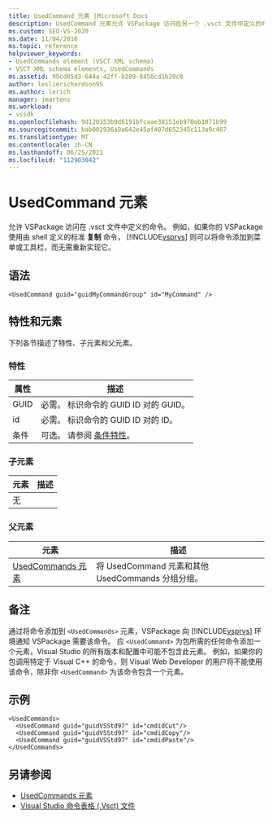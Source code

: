 ```yaml
---
title: UsedCommand 元素 |Microsoft Docs
description: UsedCommand 元素允许 VSPackage 访问在另一个 .vsct 文件中定义的命令。
ms.custom: SEO-VS-2020
ms.date: 11/04/2016
ms.topic: reference
helpviewer_keywords:
- UsedCommands element (VSCT XML schema)
- VSCT XML schema elements, UsedCommands
ms.assetid: 99cd05d3-644a-42ff-b289-8458cd1b20c0
author: leslierichardson95
ms.author: lerich
manager: jmartens
ms.workload:
- vssdk
ms.openlocfilehash: 9d120353b9d6191bfcaae38151eb970ab1071b99
ms.sourcegitcommit: bab002936a9a642e45af407d652345c113a9c467
ms.translationtype: MT
ms.contentlocale: zh-CN
ms.lasthandoff: 06/25/2021
ms.locfileid: "112903042"
---
```

# <a name="usedcommand-element"></a>UsedCommand 元素
允许 VSPackage 访问在 .vsct 文件中定义的命令。 例如，如果你的 VSPackage 使用由 shell 定义的标准 **复制** 命令， [!INCLUDE[vsprvs](../code-quality/includes/vsprvs_md.md)] 则可以将命令添加到菜单或工具栏，而无需重新实现它。

## <a name="syntax"></a>语法

```
<UsedCommand guid="guidMyCommandGroup" id="MyCommand" />
```

## <a name="attributes-and-elements"></a>特性和元素
 下列各节描述了特性、子元素和父元素。

### <a name="attributes"></a>特性

|属性|描述|
|---------------|-----------------|
|GUID|必需。 标识命令的 GUID ID 对的 GUID。|
|id|必需。 标识命令的 GUID ID 对的 ID。|
|条件|可选。 请参阅 [条件特性](../extensibility/vsct-xml-schema-conditional-attributes.md)。|

### <a name="child-elements"></a>子元素

|元素|描述|
|-------------|-----------------|
|无||

### <a name="parent-elements"></a>父元素

|元素|描述|
|-------------|-----------------|
|[UsedCommands 元素](../extensibility/usedcommands-element.md)|将 UsedCommand 元素和其他 UsedCommands 分组分组。|

## <a name="remarks"></a>备注
 通过将命令添加到 `<UsedCommands>` 元素，VSPackage 向 [!INCLUDE[vsprvs](../code-quality/includes/vsprvs_md.md)] 环境通知 VSPackage 需要该命令。 应 `<UsedCommand>` 为包所需的任何命令添加一个元素，Visual Studio 的所有版本和配置中可能不包含此元素。 例如，如果你的包调用特定于 Visual C++ 的命令，则 Visual Web Developer 的用户将不能使用该命令，除非你 `<UsedCommand>` 为该命令包含一个元素。

## <a name="example"></a>示例

```
<UsedCommands>
  <UsedCommand guid="guidVSStd97" id="cmdidCut"/>
  <UsedCommand guid="guidVSStd97" id="cmdidCopy"/>
  <UsedCommand guid="guidVSStd97" id="cmdidPaste"/>
</UsedCommands>
```

## <a name="see-also"></a>另请参阅
- [UsedCommands 元素](../extensibility/usedcommands-element.md)
- [Visual Studio 命令表格 (.Vsct) 文件](../extensibility/internals/visual-studio-command-table-dot-vsct-files.md)

